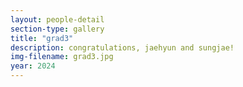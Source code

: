 ```yaml
---
layout: people-detail
section-type: gallery
title: "grad3"
description: congratulations, jaehyun and sungjae!
img-filename: grad3.jpg
year: 2024
---
```

